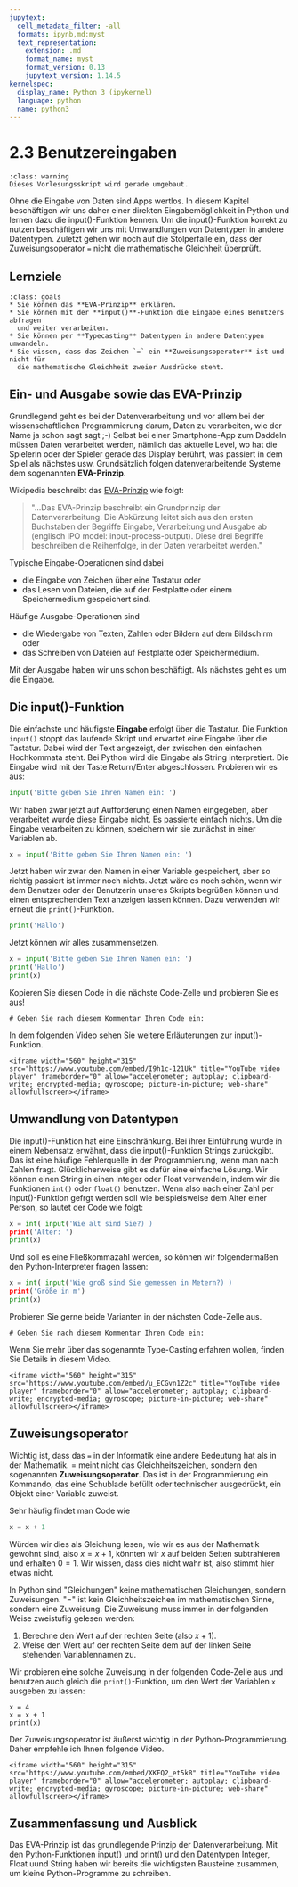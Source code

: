 ```yaml
---
jupytext:
  cell_metadata_filter: -all
  formats: ipynb,md:myst
  text_representation:
    extension: .md
    format_name: myst
    format_version: 0.13
    jupytext_version: 1.14.5
kernelspec:
  display_name: Python 3 (ipykernel)
  language: python
  name: python3
---
```


# 2.3 Benutzereingaben

```{admonition} Hinweise zur Vorlesung Objektorientierte Programmierung im WiSe 2025/26
:class: warning
Dieses Vorlesungsskript wird gerade umgebaut.
```

Ohne die Eingabe von Daten sind Apps wertlos. In diesem Kapitel beschäftigen wir
uns daher einer direkten Eingabemöglichkeit in Python und lernen dazu die
input()-Funktion kennen. Um die input()-Funktion korrekt zu nutzen beschäftigen
wir uns mit Umwandlungen von Datentypen in andere Datentypen. Zuletzt gehen wir
noch auf die Stolperfalle ein, dass der Zuweisungsoperator `=` nicht die
mathematische Gleichheit überprüft.

## Lernziele

```{admonition} Lernziele
:class: goals
* Sie können das **EVA-Prinzip** erklären.
* Sie können mit der **input()**-Funktion die Eingabe eines Benutzers abfragen
  und weiter verarbeiten.
* Sie können per **Typecasting** Datentypen in andere Datentypen umwandeln.
* Sie wissen, dass das Zeichen `=` ein **Zuweisungsoperator** ist und nicht für
  die mathematische Gleichheit zweier Ausdrücke steht.
```

## Ein- und Ausgabe sowie das EVA-Prinzip

Grundlegend geht es bei der Datenverarbeitung und vor allem bei der
wissenschaftlichen Programmierung darum, Daten zu verarbeiten, wie der Name ja
schon sagt sagt ;-) Selbst bei einer Smartphone-App zum Daddeln müssen Daten
verarbeitet werden, nämlich das aktuelle Level, wo hat die Spielerin oder der
Spieler gerade das Display berührt, was passiert in dem Spiel als nächstes usw.
Grundsätzlich folgen datenverarbeitende Systeme dem sogenannten **EVA-Prinzip**.

Wikipedia beschreibt das [EVA-Prinzip](https://de.wikipedia.org/wiki/EVA-Prinzip) wie folgt:
> "...Das EVA-Prinzip beschreibt ein Grundprinzip der Datenverarbeitung. Die
  Abkürzung leitet sich aus den ersten Buchstaben der Begriffe Eingabe,
  Verarbeitung und Ausgabe ab (englisch IPO model: input-process-output). Diese
  drei Begriffe beschreiben die Reihenfolge, in der Daten verarbeitet werden."

Typische Eingabe-Operationen sind dabei

* die Eingabe von Zeichen über eine Tastatur oder
* das Lesen von Dateien, die auf der Festplatte oder einem Speichermedium gespeichert sind.

Häufige Ausgabe-Operationen sind

* die Wiedergabe von Texten, Zahlen oder Bildern auf dem Bildschirm oder
* das Schreiben von Dateien auf Festplatte oder Speichermedium.

Mit der Ausgabe haben wir uns schon beschäftigt. Als nächstes geht es um die
Eingabe.

## Die input()-Funktion

Die einfachste und häufigste **Eingabe** erfolgt über die Tastatur. Die Funktion
`input()` stoppt das laufende Skript und erwartet eine Eingabe über die
Tastatur. Dabei wird der Text angezeigt, der zwischen den einfachen Hochkommata
steht. Bei Python wird die Eingabe als String interpretiert. Die Eingabe wird
mit der Taste Return/Enter abgeschlossen. Probieren wir es aus:

```python
input('Bitte geben Sie Ihren Namen ein: ')
```

Wir haben zwar jetzt auf Aufforderung einen Namen eingegeben, aber verarbeitet
wurde diese Eingabe nicht. Es passierte einfach nichts. Um die Eingabe
verarbeiten zu können, speichern wir sie zunächst in einer Variablen ab.

```python
x = input('Bitte geben Sie Ihren Namen ein: ')
```

Jetzt haben wir zwar den Namen in einer Variable gespeichert, aber so richtig
passiert ist immer noch nichts. Jetzt wäre es noch schön, wenn wir dem Benutzer
oder der Benutzerin unseres Skripts begrüßen können und einen entsprechenden Text
anzeigen lassen können. Dazu verwenden wir erneut die `print()`-Funktion.

```python
print('Hallo')
```

Jetzt können wir alles zusammensetzen.

```python
x = input('Bitte geben Sie Ihren Namen ein: ')
print('Hallo')
print(x)
```

Kopieren Sie diesen Code in die nächste Code-Zelle und probieren Sie es aus!

```{code-cell} ipython3
# Geben Sie nach diesem Kommentar Ihren Code ein:

```

In dem folgenden Video sehen Sie weitere Erläuterungen zur input()-Funktion.

```{dropdown} Video "Die input()-Funktion" von Programmieren Starten
<iframe width="560" height="315" src="https://www.youtube.com/embed/I9h1c-121Uk" title="YouTube video player" frameborder="0" allow="accelerometer; autoplay; clipboard-write; encrypted-media; gyroscope; picture-in-picture; web-share" allowfullscreen></iframe>
```

## Umwandlung von Datentypen

Die input()-Funktion hat eine Einschränkung. Bei ihrer Einführung wurde in einem
Nebensatz erwähnt, dass die input()-Funktion Strings zurückgibt. Das ist eine
häufige Fehlerquelle in der Programmierung, wenn man nach Zahlen fragt.
Glücklicherweise gibt es dafür eine einfache Lösung. Wir können einen String in
einen Integer oder Float verwandeln, indem wir die Funktionen `int()` oder
`float()` benutzen. Wenn also nach einer Zahl per input()-Funktion gefrgt werden
soll wie beispielsweise dem Alter einer Person, so lautet der Code wie folgt:

```python
x = int( input('Wie alt sind Sie?) )
print('Alter: ')
print(x)
```

Und soll es eine Fließkommazahl werden, so können wir folgendermaßen den
Python-Interpreter fragen lassen:

```python
x = int( input('Wie groß sind Sie gemessen in Metern?) )
print('Größe in m')
print(x)
```

Probieren Sie gerne beide Varianten in der nächsten Code-Zelle aus.

```{code-cell} ipython3
# Geben Sie nach diesem Kommentar Ihren Code ein:

```

Wenn Sie mehr über das sogenannte Type-Casting erfahren wollen, finden Sie
Details in diesem Video.

```{dropdown} Video "Type-Casting in Python" von Programmieren Starten
<iframe width="560" height="315" src="https://www.youtube.com/embed/u_ECGvn1Z2c" title="YouTube video player" frameborder="0" allow="accelerometer; autoplay; clipboard-write; encrypted-media; gyroscope; picture-in-picture; web-share" allowfullscreen></iframe>
```

## Zuweisungsoperator

Wichtig ist, dass das `=` in der Informatik eine andere Bedeutung hat als in der
Mathematik. = meint nicht das Gleichheitszeichen, sondern den sogenannten
**Zuweisungsoperator**. Das ist in der Programmierung ein Kommando, das eine
Schublade befüllt oder technischer ausgedrückt, ein Objekt einer Variable
zuweist.

Sehr häufig findet man Code wie

```python
x = x + 1
```

Würden wir dies als Gleichung lesen, wie wir es aus der Mathematik gewohnt sind,
also $x = x+1$, könnten wir $x$ auf beiden Seiten subtrahieren und erhalten
$0=1$. Wir wissen, dass dies nicht wahr ist, also stimmt hier etwas nicht.

In Python sind "Gleichungen" keine mathematischen Gleichungen, sondern
Zuweisungen. "=" ist kein Gleichheitszeichen im mathematischen Sinne, sondern
eine Zuweisung. Die Zuweisung muss immer in der folgenden Weise zweistufig
gelesen werden:

1. Berechne den Wert auf der rechten Seite (also $x+1$).
2. Weise den Wert auf der rechten Seite dem auf der linken Seite stehenden
   Variablennamen zu.

Wir probieren eine solche Zuweisung in der folgenden Code-Zelle aus und benutzen
auch gleich die `print()`-Funktion, um den Wert der Variablen `x` ausgeben zu
lassen:

```{code-cell} ipython3
x = 4     
x = x + 1
print(x)
```

Der Zuweisungsoperator ist äußerst wichtig in der Python-Programmierung. Daher
empfehle ich Ihnen folgende Video.

```{dropdown} Video "Der Zuweisungsoperator" von Programmieren Starten
<iframe width="560" height="315" src="https://www.youtube.com/embed/XKFQ2_et5k8" title="YouTube video player" frameborder="0" allow="accelerometer; autoplay; clipboard-write; encrypted-media; gyroscope; picture-in-picture; web-share" allowfullscreen></iframe>
```

## Zusammenfassung und Ausblick

Das EVA-Prinzip ist das grundlegende Prinzip der Datenverarbeitung. Mit den
Python-Funktionen input() und print() und den Datentypen Integer, Float uund
String haben wir bereits die wichtigsten Bausteine zusammen, um kleine
Python-Programme zu schreiben.
